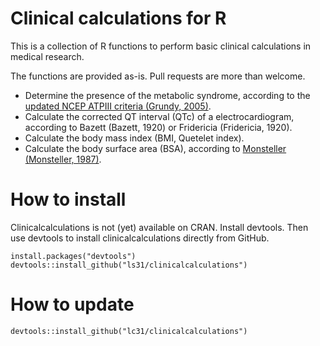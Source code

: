 # Clinical calculations for R
This is a collection of R functions to perform basic clinical calculations in medical research.

The functions are provided as-is. Pull requests are more than welcome.

* Determine the presence of the metabolic syndrome, according to the [updated NCEP ATPIII criteria (Grundy, 2005)](http://www.ncbi.nlm.nih.gov/pubmed/16157765).
* Calculate the corrected QT interval (QTc) of a electrocardiogram, according to Bazett (Bazett, 1920) or Fridericia (Fridericia, 1920).
* Calculate the body mass index (BMI, Quetelet index).
* Calculate the body surface area (BSA), according to [Monsteller (Monsteller, 1987)](https://www.ncbi.nlm.nih.gov/pubmed/3657876).

# How to install

Clinicalcalculations is not (yet) available on CRAN. Install devtools. Then use devtools to install clinicalcalculations directly from GitHub.

```{r}
install.packages("devtools")
devtools::install_github("ls31/clinicalcalculations")
```
# How to update

```{r}
devtools::install_github("lc31/clinicalcalculations")
```
